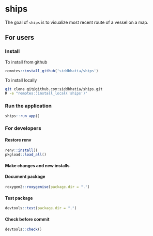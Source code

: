 ships
================

The goal of `ships` is to visualize most recent route of a vessel on a
map.

## For users

### Install

To install from github

``` r
remotes::install_github('siddbhatia/ships')
```

To install locally

``` bash
git clone git@github.com:siddbhatia/ships.git
R -e "remotes::install_local('ships')"
```

### Run the application

``` r
ships::run_app()
```

### For developers

#### Restore renv

``` r
renv::install()
pkgload::load_all()
```

#### Make changes and new installs

#### Document package

``` r
roxygen2::roxygenise(package.dir = ".")
```

#### Test package

``` r
devtools::test(package.dir = ".")
```

#### Check before commit

``` r
devtools::check()
```

